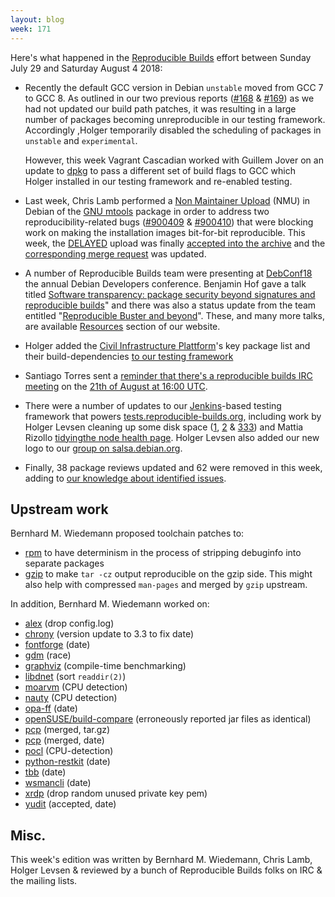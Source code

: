 ```yaml
---
layout: blog
week: 171
---
```


Here's what happened in the [Reproducible Builds](https://reproducible-builds.org) effort between Sunday July 29 and Saturday August 4 2018:

* Recently the default GCC version in Debian `unstable` moved from GCC 7 to GCC 8. As outlined in our two previous reports ([#168](https://reproducible-builds.org/blog/posts/169) & [#169](https://reproducible-builds.org/blog/posts/169)) as we had not updated our build path patches, it was resulting in a large number of packages becoming unreproducible in our testing framework. Accordingly ,Holger temporarily disabled the scheduling of packages in `unstable` and `experimental`.

  However, this week Vagrant Cascadian worked with Guillem Jover on an update to [dpkg](https://wiki.debian.org/dpkg) to pass a different set of build flags to GCC which Holger installed in our testing framework and re-enabled testing.

* Last week, Chris Lamb performed a [Non Maintainer Upload](https://wiki.debian.org/NonMaintainerUpload) (NMU) in Debian of the [GNU mtools](https://www.gnu.org/software/mtools/) package in order to address two reproducibility-related bugs ([#900409](https://bugs.debian.org/900409) & [#900410](https://bugs.debian.org/900410)) that were blocking work on making the installation images bit-for-bit reproducible. This week, the [DELAYED](https://lists.debian.org/debian-devel/2004/02/msg00887.html) upload was finally [accepted into the archive](https://tracker.debian.org/news/977829/accepted-mtools-4018-21-source-amd64-into-unstable/) and the [corresponding merge request](https://salsa.debian.org/installer-team/debian-installer/merge_requests/3) was updated.

* A number of Reproducible Builds team were presenting at [DebConf18](https://debconf18.debconf.org/) the annual Debian Developers conference. Benjamin Hof gave a talk titled [Software transparency: package security beyond signatures and reproducible builds](https://debconf18.debconf.org/talks/104-software-transparency-package-security-beyond-signatures-and-reproducible-builds/)" and there was also a status update from the team entitled "[Reproducible Buster and beyond](https://debconf18.debconf.org/talks/80-reproducible-buster-and-beyond/)". These, and many more talks, are available [Resources](https://reproducible-builds.org/resources/) section of our website.

* Holger added the [Civil Infrastructure Plattform](https://www.cip-project.org/)'s key package list and their build-dependencies [to our testing framework](https://tests.reproducible-builds.org/debian/buster/amd64/pkg_set_CIP.html)

* Santiago Torres sent a [reminder that there's a reproducible builds IRC meeting](https://lists.reproducible-builds.org/pipermail/rb-general/2018-August/001095.html) on the [21th of August at 16:00 UTC](https://time.is/compare/1600_21_Aug_2018_in_UTC).

* There were a number of updates to our [Jenkins](https://jenkins.io/)-based testing framework that powers [tests.reproducible-builds.org](tests.reproducible-builds.org), including work by Holger Levsen cleaning up some disk space ([1](https://salsa.debian.org/qa/jenkins.debian.net/commit/a1573216), [2](https://salsa.debian.org/qa/jenkins.debian.net/commit/415feb9e) & [333](https://salsa.debian.org/qa/jenkins.debian.net/commit/9f7103b7)) and Mattia Rizollo [tidyingthe node health page](https://salsa.debian.org/qa/jenkins.debian.net/commit/fd6639d1). Holger Levsen also added our new logo to our [group on salsa.debian.org](https://salsa.debian.org/reproducible-builds).

* Finally, 38 package reviews updated and 62 were removed in this week, adding to [our knowledge about identified issues](https://tests.reproducible-builds.org/debian/index_issues.html).


Upstream work
-------------

Bernhard M. Wiedemann proposed toolchain patches to:

* [rpm](https://github.com/rpm-software-management/rpm/pull/485) to have determinism in the process of stripping debuginfo into separate packages
* [gzip](https://debbugs.gnu.org/cgi/bugreport.cgi?bug=32342) to make `tar -cz` output reproducible on the gzip side. This might also help with compressed `man-pages` and merged by `gzip` upstream.

In addition, Bernhard M. Wiedemann worked on:

* [alex](https://build.opensuse.org/request/show/626133) (drop config.log)
* [chrony](https://build.opensuse.org/request/show/626940) (version update to 3.3 to fix date)
* [fontforge](https://build.opensuse.org/request/show/626785) (date)
* [gdm](https://build.opensuse.org/request/show/626691) (race)
* [graphviz](https://build.opensuse.org/request/show/626475) (compile-time benchmarking)
* [libdnet](https://build.opensuse.org/request/show/626786) (sort `readdir(2)`)
* [moarvm](https://build.opensuse.org/request/show/626135) (CPU detection)
* [nauty](https://build.opensuse.org/request/show/626134) (CPU detection)
* [opa-ff](https://build.opensuse.org/request/show/626787) (date)
* [openSUSE/build-compare](https://github.com/openSUSE/build-compare/pull/27) (erroneously reported jar files as identical)
* [pcp](https://github.com/performancecopilot/pcp/pull/540) (merged, tar.gz)
* [pcp](https://github.com/performancecopilot/pcp/pull/541) (merged, date)
* [pocl](https://build.opensuse.org/request/show/626138) (CPU-detection)
* [python-restkit](https://build.opensuse.org/request/show/627312) (date)
* [tbb](https://build.opensuse.org/request/show/626788) (date)
* [wsmancli](https://build.opensuse.org/request/show/627319) (date)
* [xrdp](https://build.opensuse.org/request/show/627105) (drop random unused private key pem)
* [yudit](http://yudit.org/download/patch-src/yudit-2.9.6.patch2.txt) (accepted, date)


Misc.
-----

This week's edition was written by Bernhard M. Wiedemann, Chris Lamb, Holger Levsen & reviewed by a bunch of Reproducible Builds folks on IRC & the mailing lists.
